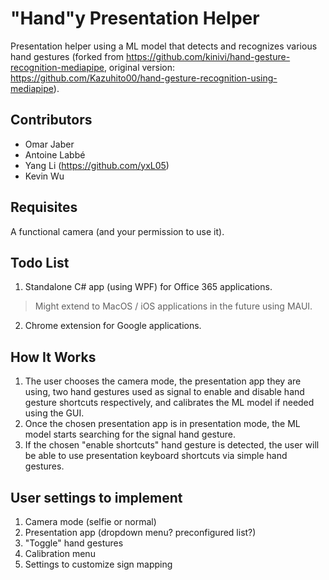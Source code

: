 # "Hand"y Presentation Helper
Presentation helper using a ML model that detects and recognizes various hand gestures (forked from https://github.com/kinivi/hand-gesture-recognition-mediapipe, original version: https://github.com/Kazuhito00/hand-gesture-recognition-using-mediapipe).

## Contributors
* Omar Jaber
* Antoine Labbé
* Yang Li (https://github.com/yxL05)
* Kevin Wu

## Requisites
A functional camera (and your permission to use it).

## Todo List
1. Standalone C# app (using WPF) for Office 365 applications.
> Might extend to MacOS / iOS applications in the future using MAUI.
 
2. Chrome extension for Google applications.

## How It Works
1. The user chooses the camera mode, the presentation app they are using, two hand gestures used as signal to enable and disable hand gesture shortcuts respectively, and calibrates the ML model if needed using the GUI.
2. Once the chosen presentation app is in presentation mode, the ML model starts searching for the signal hand gesture.
3. If the chosen "enable shortcuts" hand gesture is detected, the user will be able to use presentation keyboard shortcuts via simple hand gestures.

## User settings to implement
1. Camera mode (selfie or normal)
2. Presentation app (dropdown menu? preconfigured list?)
3. "Toggle" hand gestures
4. Calibration menu
5. Settings to customize sign mapping